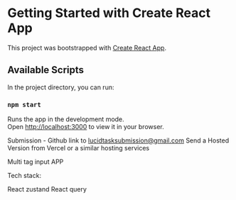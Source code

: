 # Getting Started with Create React App

This project was bootstrapped with [Create React App](https://github.com/facebook/create-react-app).

## Available Scripts

In the project directory, you can run:

### `npm start`

Runs the app in the development mode.\
Open [http://localhost:3000](http://localhost:3000) to view it in your browser.

Submission -
Github link to lucidtasksubmission@gmail.com
Send a Hosted Version from Vercel or a similar hosting services

Multi tag input APP

Tech stack:

React
zustand
React query
